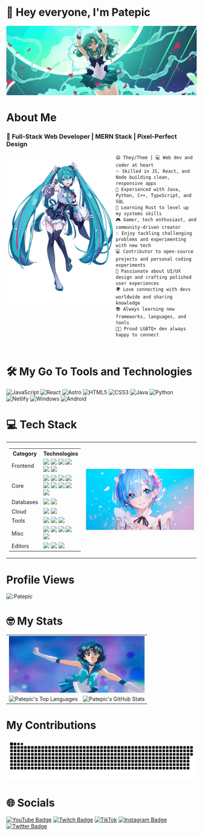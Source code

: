 # 👋 Hey everyone, I'm Patepic

<img src="images/Sailor Neptune Banner.jpg" alt="Sailor Neptune Banner">


# About Me 

### 🎯 Full-Stack Web Developer | MERN Stack | Pixel-Perfect Design

<img src="images/Miku.png" alt="miku" align="left" height="400">

```
😄 They/Them | 💻 Web dev and coder at heart
✨ Skilled in JS, React, and Node building clean, responsive apps
🌱 Experienced with Java, Python, C++, TypeScript, and SQL
🦀 Learning Rust to level up my systems skills
🎮 Gamer, tech enthusiast, and community-driven creator
💡 Enjoy tackling challenging problems and experimenting with new tech
💻 Contributor to open-source projects and personal coding experiments
🎨 Passionate about UI/UX design and crafting polished user experiences
🌍 Love connecting with devs worldwide and sharing knowledge
📚 Always learning new frameworks, languages, and tools
🏳️‍🌈 Proud LGBTQ+ dev always happy to connect
```
<br clear="both">

# 🛠️ My Go To Tools and Technologies
![JavaScript](https://img.shields.io/badge/JavaScript-%23323330.svg?style=flat&logo=javascript&logoColor=%23F7DF1E) ![React](https://img.shields.io/badge/React-%2320232a?style=flat&logo=react&logoColor=%2361DAFB) ![Astro](https://img.shields.io/badge/Astro-a545f0?style=flat&logo=astro&logoColor=white) ![HTML5](https://img.shields.io/badge/HTML5-E34F26?style=flat&logo=html5&logoColor=white) ![CSS3](https://img.shields.io/badge/CSS3-1572B6?style=flat&logo=css3&logoColor=white) ![Java](https://img.shields.io/badge/Java-007396?style=flat&logo=java&logoColor=white) ![Python](https://img.shields.io/badge/Python-3670A0?style=flat&logo=python&logoColor=ffdd54) ![Netlify](https://img.shields.io/badge/Netlify-00C7B7?style=flat&logo=netlify&logoColor=white) ![Windows](https://img.shields.io/badge/Windows-0078D6?style=flat&logo=windows&logoColor=white) ![Android](https://img.shields.io/badge/Android-3DDC84?style=flat&logo=android&logoColor=white)

# 💻 Tech Stack
<table>
  <tr>
    <td>
      <table>
        <tr>
          <th>Category</th>
          <th>Technologies</th>
        </tr>
        <tr>
          <td>Frontend</td>
          <td>
            <img src="https://img.shields.io/badge/React-%2320232a?style=flat&logo=react&logoColor=%2361DAFB">
            <img src="https://img.shields.io/badge/Astro-a545f0?style=flat&logo=astro&logoColor=white">
            <img src="https://img.shields.io/badge/Material_UI-0081CB?style=flat&logo=mui&logoColor=white">
            <img src="https://img.shields.io/badge/HTML5-E34F26?style=flat&logo=html5&logoColor=white"><br>
            <img src="https://img.shields.io/badge/CSS3-1572B6?style=flat&logo=css3&logoColor=white">
            <img src="https://img.shields.io/badge/Tailwind_CSS-38B2AC?style=flat&logo=tailwindcss&logoColor=white">
          </td>
        </tr>
        <tr>
          <td>Core</td>
          <td>
            <img src="https://img.shields.io/badge/JavaScript-%23323330.svg?style=flat&logo=javascript&logoColor=%23F7DF1E">
            <img src="https://img.shields.io/badge/TypeScript-3178C6?style=flat&logo=typescript&logoColor=white">
            <img src="https://img.shields.io/badge/Java-007396?style=flat&logo=java&logoColor=white">
            <img src="https://img.shields.io/badge/Python-3670A0?style=flat&logo=python&logoColor=ffdd54"><br>
            <img src="https://img.shields.io/badge/C++-00599C?style=flat&logo=cplusplus&logoColor=white">
            <img src="https://img.shields.io/badge/C%23-239120?style=flat&logo=csharp&logoColor=white">
            <img src="https://img.shields.io/badge/SQL-4479A1?style=flat&logo=mysql&logoColor=white">
            <img src="https://img.shields.io/badge/Node.js-6DA55F?style=flat&logo=nodedotjs&logoColor=white"><br>
            <img src="https://img.shields.io/badge/Express.js-%23404d59.svg?style=flat&logo=express&logoColor=%2361DAFB">
          </td>
        </tr>
        <tr>
          <td>Databases</td>
          <td>
            <img src="https://img.shields.io/badge/MySQL-4479A1?style=flat&logo=mysql&logoColor=white">
            <img src="https://img.shields.io/badge/MongoDB-47A248?style=flat&logo=mongodb&logoColor=white">
          </td>
        </tr>
        <tr>
          <td>Cloud</td>
          <td>
            <img src="https://img.shields.io/badge/Netlify-00C7B7?style=flat&logo=netlify&logoColor=white">
            <img src="https://img.shields.io/badge/Firebase-FFCA28?style=flat&logo=firebase&logoColor=black">
          </td>
        </tr>
        <tr>
          <td>Tools</td>
          <td>
            <img src="https://img.shields.io/badge/Git-F05032?style=flat&logo=git&logoColor=white">
            <img src="https://img.shields.io/badge/GitHub-181717?style=flat&logo=github&logoColor=white">
            <img src="https://img.shields.io/badge/NPM-%23CB3837.svg?style=flat&logo=npm&logoColor=white">
          </td>
        </tr>
        <tr>
          <td>Misc</td>
          <td>
            <img src="https://img.shields.io/badge/Linux-FCC624?style=flat&logo=linux&logoColor=black">
            <img src="https://img.shields.io/badge/Ubuntu-E95420?style=flat&logo=ubuntu&logoColor=white">
            <img src="https://img.shields.io/badge/Windows-0078D6?style=flat&logo=windows&logoColor=white">
            <img src="https://img.shields.io/badge/Android-3DDC84?style=flat&logo=android&logoColor=white"><br>
            <img src="https://img.shields.io/badge/Bash-4EAA25?style=flat&logo=gnubash&logoColor=white">
          </td>
        </tr>
        <tr>
          <td>Editors</td>
          <td>
            <img src="https://img.shields.io/badge/VSCode-007ACC?style=flat&logo=visualstudiocode&logoColor=white">
            <img src="https://img.shields.io/badge/IntelliJ-000000?style=flat&logo=intellijidea&logoColor=white">
            <img src="https://img.shields.io/badge/Android_Studio-3DDC84?style=flat&logo=androidstudio&logoColor=white">
          </td>
        </tr>
      </table>
    </td>
    <td>
      <img src="images/Rem.jpg" alt="Rem" width="100%">
    </td>
  </tr>
</table>

# Profile Views
![:Patepic](https://count.getloli.com/@:Patepic?theme=love-and-deepspace)

</div>

# 🤓 My Stats
<table width="600">
  <tr>
    <td colspan="2">
      <img src="images/Sailor Mercury.gif" alt="Sailor Mercury" width="100%" height="150">
    </td>
  </tr>
  <tr>
    <td>
      <img src="https://github-readme-stats.vercel.app/api/top-langs/?username=Patepic&layout=compact&theme=nightowl" alt="Patepic's Top Languages" height="150">
    </td>
    <td>
      <img src="https://github-readme-stats.vercel.app/api?username=Patepic&theme=nightowl&show_icons=true&count_private=true" alt="Patepic's GitHub Stats" height="150">
    </td>
  </tr>
</table>

# My Contributions
<picture>
  <source media="(prefers-color-scheme: dark)" srcset="https://raw.githubusercontent.com/patepic/patepic/output/github-snake-dark.svg" />
  <source media="(prefers-color-scheme: light)" srcset="https://raw.githubusercontent.com/patepic/patepic/output/github-snake.svg" />
  <img alt="github-snake" src="https://raw.githubusercontent.com/patepic/patepic/output/github-snake.svg" />
</picture>

# 🌐 Socials

[![YouTube Badge](https://img.shields.io/badge/YouTube-%23FF0000.svg?style=plastic&logo=YouTube&logoColor=white)](https://www.youtube.com/channel/UCahKkSPFYLTz_NK-Hp9q1dw) 
[![Twitch Badge](https://img.shields.io/badge/Twitch-%239146FF.svg?style=plastic&logo=Twitch&logoColor=white)](https://www.twitch.tv/patepic) 
[![TikTok](https://img.shields.io/badge/TikTok-%23000000.svg?style=plastic&logo=TikTok&logoColor=white)](https://www.tiktok.com/@patepic) 
[![Instagram Badge](https://img.shields.io/badge/Instagram-%23E4405F.svg?style=plastic&logo=Instagram&logoColor=white)](https://www.instagram.com/patepic) 
[![Twitter Badge](https://img.shields.io/badge/Twitter-%231DA1F2.svg?style=plastic&logo=X&logoColor=white)](https://twitter.com/patepicvt)  
